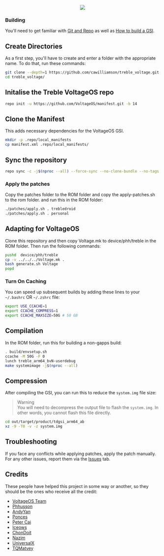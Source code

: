 <p align="center">
  <img src="https://avatars.githubusercontent.com/u/81792437?s=200&v=4">
</p>

### Building
You'll need to get familiar with [Git and Repo](https://source.android.com/source/using-repo.html) as well as [How to build a GSI](https://github.com/phhusson/treble_experimentations/wiki/How-to-build-a-GSI%3F).

## Create Directories
As a first step, you'll have to create and enter a folder with the appropriate name.
To do that, run these commands:

```bash
git clone --depth=1 https://github.com/cawilliamson/treble_voltage.git
cd treble_voltage/
```

## Initalise the Treble VoltageOS repo
```bash
repo init -u https://github.com/VoltageOS/manifest.git -b 14
```

## Clone the Manifest
This adds necessary dependencies for the VoltageOS GSI.
```bash
mkdir -p .repo/local_manifests
cp manifest.xml .repo/local_manifests/
```

## Sync the repository
```bash
repo sync -c -j$(nproc --all) --force-sync --no-clone-bundle --no-tags
```

### Apply the patches
Copy the patches folder to the ROM folder and copy the apply-patches.sh to the rom folder. and run this in the ROM folder:
```bash
./patches/apply.sh . trebledroid
./patches/apply.sh . personal
```

## Adapting for VoltageOS
Clone this repository and then copy Voltage.mk to device/phh/treble in the ROM folder. Then run the following commands:
```bash
pushd  device/phh/treble
cp -v ../../../Voltage.mk .
bash generate.sh Voltage
popd
```

### Turn On Caching
You can speed up subsequent builds by adding these lines to your `~/.bashrc` OR `~/.zshrc` file:

```bash
export USE_CCACHE=1
export CCACHE_COMPRESS=1
export CCACHE_MAXSIZE=50G # 50 GB
```

## Compilation 
In the ROM folder, run this for building a non-gapps build:

```bash
. build/envsetup.sh
ccache -M 50G -F 0
lunch treble_arm64_bvN-userdebug 
make systemimage -j$(nproc --all)
```

## Compression
After compiling the GSI, you can run this to reduce the `system.img` file size:
> Warning<br>
> You will need to decompress the output file to flash the `system.img`. In other words, you cannot flash this file directly.

```bash
cd out/target/product/tdgsi_arm64_ab
xz -9 -T0 -v -z system.img 
```

## Troubleshooting
If you face any conflicts while applying patches, apply the patch manually.
For any other issues, report them via the [Issues](https://github.com/cawilliamson/treble_voltage/issues) tab.

## Credits
These people have helped this project in some way or another, so they should be the ones who receive all the credit:
- [VoltageOS Team](https://github.com/VoltageOS)
- [Phhusson](https://github.com/phhusson)
- [AndyYan](https://github.com/AndyCGYan)
- [Ponces](https://github.com/ponces)
- [Peter Cai](https://github.com/PeterCxy)
- [Iceows](https://github.com/Iceows)
- [ChonDoit](https://github.com/ChonDoit)
- [Nazim](https://github.com/naz664)
- [UniversalX](https://github.com/orgs/UniversalX-devs/)
- [TQMatvey](https://github.com/TQMatvey)
